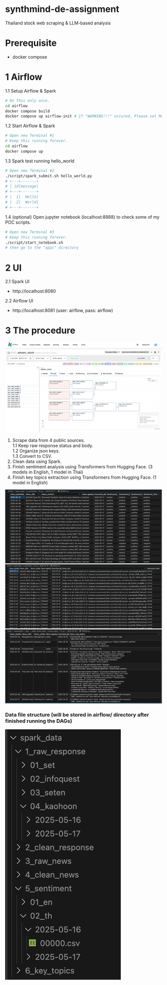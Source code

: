 # synthmind-de-assignment
Thailand stock web scraping &amp; LLM-based analysis

# Prerequisite
- docker compose

# 1 Airflow
1.1 Setup Airflow & Spark
```bash
# Do this only once.
cd airflow
docker compose build
docker compose up airflow-init # If "WARNING!!!" occured, Please set Memory limit of Docker Resources to at least 5 GB
```

1.2 Start Airflow & Spark
```bash
# Open new Terminal #1
# Keep this running forever.
cd airflow
docker compose up
```

1.3 Spark test running hello_world
```bash
# Open new Terminal #2
./script/spark_submit.sh hello_world.py
# +---+-------+
# | id|message|
# +---+-------+
# |  1|  Hello|
# |  2|  World|
# +---+-------+
```

1.4 (optional) Open jupyter notebook (localhost:8888) to check some of my POC scripts.
```bash
# Open new Terminal #3
# Keep this running forever.
./script/start_notebook.sh
# then go to the "apps" directory
```

# 2 UI
2.1 Spark UI
  - http://localhost:8080

2.2 Airflow UI
  - http://localhost:8081 (user: airflow, pass: airflow)

# 3 The procedure
![Airflow 1](/img/airflow-1.png)
1. Scrape data from 4 public sources.\
  1.1 Keep raw response status and body.\
  1.2 Organize json keys.\
  1.3 Convert to CSV.
2. Clean data using Spark.
3. Finish sentiment analysis using Transformers from Hugging Face. (3 models in English, 1 model in Thai)
4. Finish key topics extraction using Transformers from Hugging Face. (1 model in English)

![EN Sentiment](/img/en-sentiment.png)
![TH Sentiment](/img/th-sentiment.png)
![EN Key topics](/img/en-key-topics.png)

### Data file structure (will be stored in airflow/ directory after finished running the DAGs)
![Data file structure](/img/data-file-structure.png)
